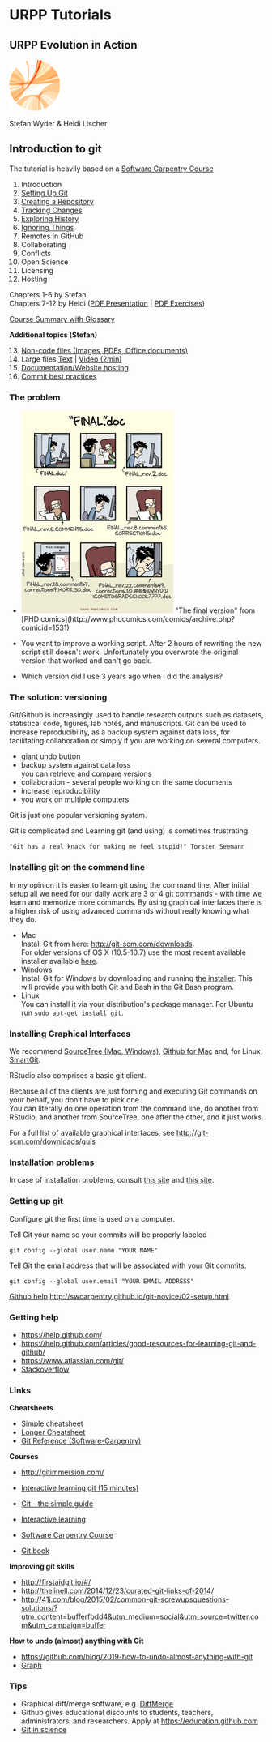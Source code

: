 # URPP Tutorials
## URPP Evolution in Action

![URPP logo](Logo_URPP.png)

Stefan Wyder & Heidi Lischer



## Introduction to git

The tutorial is heavily based on a [Software Carpentry Course](http://swcarpentry.github.io/git-novice/)  
  
  
1. Introduction
2. [Setting Up Git](http://swcarpentry.github.io/git-novice/02-setup.html)
3. [Creating a Repository](http://swcarpentry.github.io/git-novice/03-create.html)
4. [Tracking Changes](http://swcarpentry.github.io/git-novice/04-changes.html)
5. [Exploring History](http://swcarpentry.github.io/git-novice/05-history.html)
6. [Ignoring Things](http://swcarpentry.github.io/git-novice/06-ignore.html)
7. Remotes in GitHub
8. Collaborating
9. Conflicts
10. Open Science
11. Licensing
12. Hosting


Chapters 1-6 by Stefan  
Chapters 7-12 by Heidi ([PDF Presentation](URPP_Tutorial_Git_HL.pdf) | [PDF Exercises](Exercises_Git_Tutorial_HL.pdf))  
  

[Course Summary with Glossary](http://swcarpentry.github.io/git-novice/reference.html)  
  
  
**Additional topics (Stefan)**  

 13. [Non-code files (Images, PDFs, Office documents)](NonCodeFiles.md)
 14. Large files  [Text](https://git-lfs.github.com/) | [Video (2min)](https://www.youtube.com/watch?v=uLR1RNqJ1Mw)
 15. [Documentation/Website hosting](Documentation.md)
 16. [Commit best practices](http://r-pkgs.had.co.nz/git.html#commit-best-practices)


### The problem

- <img src="finalDoc.gif" width="300">  
  "The final version" from [PHD comics](http://www.phdcomics.com/comics/archive.php?comicid=1531)

- You want to improve a working script. After 2 hours of rewriting the new script still doesn't work. Unfortunately you overwrote
the original version that worked and can't go back. 

- Which version did I use 3 years ago when I did the analysis?


### The solution: versioning

Git/Github is increasingly used to handle research outputs such as datasets, statistical code, figures, lab notes, and manuscripts.
Git can be used to increase reproducibility, as a backup system against data loss, for facilitating collaboration or simply
if you are working on several computers. 

- giant undo button
- backup system against data loss  
  you can retrieve and compare versions
- collaboration - several people working on the same documents
- increase reproducibility
- you work on multiple computers  


Git is just one popular versioning system. 

Git is complicated and Learning git (and using) is sometimes frustrating.  
```
"Git has a real knack for making me feel stupid!" Torsten Seemann
```

### Installing git on the command line

In my opinion it is easier to learn git using the command line. After initial setup all we need for our daily work are 3 or 4 git commands -
with time we learn and memorize more commands. 
By using graphical interfaces there is a higher risk of using advanced commands without really knowing what they do.  
  
- Mac  
  Install Git from here: http://git-scm.com/downloads.  
  For older versions of OS X (10.5-10.7) use the most recent available installer available [here](https://code.google.com/p/git-osx-installer/downloads/list).
- Windows  
  Install Git for Windows by downloading and running [the installer](http://msysgit.github.io/). This will provide you with both Git and Bash in the Git Bash program.
- Linux  
  You can install it via your distribution's package manager. For Ubuntu run `sudo apt-get install git`.


### Installing Graphical Interfaces

We recommend [SourceTree (Mac, Windows)](https://www.sourcetreeapp.com/), [Github for Mac](https://mac.github.com/) and, for Linux, [SmartGit](http://www.syntevo.com/smartgit/).
  
RStudio also comprises a basic git client.  
  
Because all of the clients are just forming and executing Git commands on your behalf, you don’t have to pick one.  
You can literally do one operation from the command line, do another from RStudio, and another from SourceTree, one after the other, and it just works.

For a full list of available graphical interfaces, see http://git-scm.com/downloads/guis


### Installation problems

In case of installation problems, consult [this site](http://stat545-ubc.github.io/git01_git-install.html) and [this site](http://ttimbers.github.io/2015-04-30-SFU/).


### Setting up git

Configure git the first time is used on a computer.    
  
Tell Git your name so your commits will be properly labeled
```
git config --global user.name "YOUR NAME"
```

Tell Git the email address that will be associated with your Git commits.
```
git config --global user.email "YOUR EMAIL ADDRESS"
```

[Github help](https://help.github.com/articles/set-up-git/)
http://swcarpentry.github.io/git-novice/02-setup.html


### Getting help

- https://help.github.com/
- https://help.github.com/articles/good-resources-for-learning-git-and-github/
- https://www.atlassian.com/git/
- [Stackoverflow](http://stackoverflow.com)


### Links

**Cheatsheets**
- [Simple cheatsheet](http://rogerdudler.github.io/git-guide/files/git_cheat_sheet.pdf)
- [Longer Cheatsheet](https://training.github.com/kit/downloads/github-git-cheat-sheet.pdf)
- [Git Reference (Software-Carpentry)](http://software-carpentry.org/v5/novice/ref/02-git.html)

**Courses**
- http://gitimmersion.com/
- [Interactive learning git (15 minutes)](https://try.github.io/levels/1/challenges/1)
- [Git - the simple guide](http://rogerdudler.github.io/git-guide/)
- [Interactive learning](http://pcottle.github.io/learnGitBranching/)
- [Software Carpentry Course](http://swcarpentry.github.io/git-novice/)  
  
- [Git book](http://git-scm.com/book/en/v2)

**Improving git skills**  
- http://firstaidgit.io/#/
- http://thelinell.com/2014/12/23/curated-git-links-of-2014/
- http://41j.com/blog/2015/02/common-git-screwupsquestions-solutions/?utm_content=bufferfbdd4&utm_medium=social&utm_source=twitter.com&utm_campaign=buffer

**How to undo (almost) anything with Git**  
- https://github.com/blog/2019-how-to-undo-almost-anything-with-git
- [Graph](https://twitter.com/emmajanehw/status/549919920990208000)


### Tips

- Graphical diff/merge software, e.g. [DiffMerge](https://sourcegear.com/diffmerge/) 
- Github gives educational discounts to students, teachers, administrators, and researchers. Apply at https://education.github.com
- [Git in science](http://www.scfbm.org/content/8/1/7)
